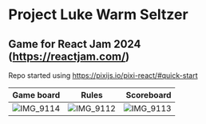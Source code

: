 # Project Luke Warm Seltzer
## Game for React Jam 2024 (https://reactjam.com/)

Repo started using https://pixijs.io/pixi-react/#quick-start

| Game board              | Rules | Scoreboard |
| :---------------- | :------: | ----: |
|   ![IMG_9114](https://github.com/user-attachments/assets/064c657f-943b-4763-90be-8defa6ddb338)   | ![IMG_9112](https://github.com/user-attachments/assets/fdb6ca15-4e12-49f3-928e-3afc8fc14bab) | ![IMG_9113](https://github.com/user-attachments/assets/f9fb39af-0c13-4d54-8d7b-b1f018f20e6e) |





